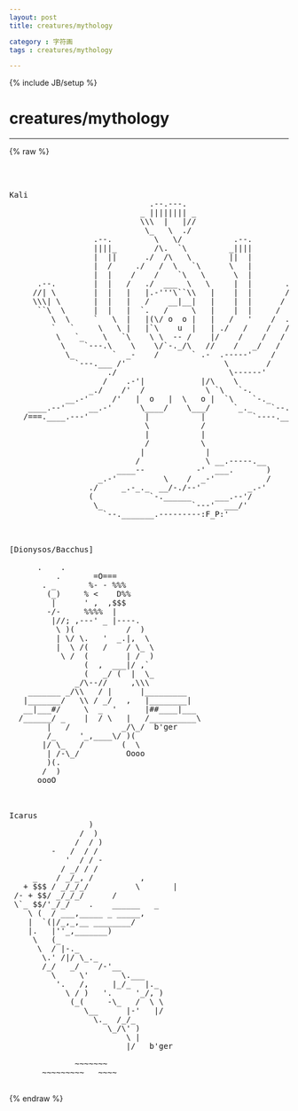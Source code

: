 ```yaml
---
layout: post
title: creatures/mythology
category : 字符画
tags : creatures/mythology
---
```

{% include JB/setup %}
# creatures/mythology
---
{% raw %}
<pre>



Kali
                              .--.---.
                            _ |||||||| _
                            \\\  |   |//
                             \_   \  ./
                  .--.         \   \/           .--.
                  ||||_        /\.  `\         _||||
                  |  ||      ./  /\   \        ||  |
                  |  /     ./   /  \   `\      \   |
                  |  |    /    /    `\   \      \  |
      .--.        |  |   /   ./  ___  \   \     |  |       .--.
     //| \        |  |   |   |.-&#039;&#039;&#039;\``\\   |    |  |       / |\\
     \\\| \       |  |   |   /    __|__|   |    |  |      /  ///
      ``\  \      |  |   |  `.   /     \   |    |  |     /  /&#039;&#039;
         \  \     `   \  |   |(\/ o  o |   |   /   &#039;    /  .&#039;
         `   `     \   \ |   |`\    u  |   | ./   /    /   /
          \   `_    \   `\    \ \  -- /    |/    /    /   /
           \    `---.\    \    \/`-._/\   //    /   _/   /
            \_        `  _-    /       ` .-  .-----&#039;    /
              `---.___ /&#039;                     \        /
                     ./                        \------&#039;
                    /    .-&#039;|            |/\    \
                 _./    /&#039;  /             \ `\   `-.
            __.-&#039;     /&#039;   |  o   |  \   o |  `\    `-._
    ____.--&#039;     __.-&#039;      \____/    \___/     `_._    `--._____
   /===.____.---&#039;            |           |          `----.____===\
                             \           /
                             |           |
                             /           \
                            |             |
                           /              \ __.-----.__
                       ____--           -&#039;  ___.       )
                   _.-&#039;          \    /  _-&#039;           /
                 ./     _.-_._  __/-./--&#039;          _.-&#039;
                 (            `-.______     ___.--&#039;/
                  \_                   `---&#039;  ___/&#039;
                    `--._______.---------:F_P:&#039; 



[Dionysos/Bacchus]

      .    .
          .       =O===
       . _       %- - %%%
        (_)     % &lt;    D%%
         |      &#039; ,  ,$$$
        -/-     %%%%  |
         |//; ,---&#039; _ |----.
          \ )(           /  )
          | \/ \.   &#039;  _.|,  \
          |  \ /(   /    / \_ \
           \ /  (        | /  )
                (  ,  ___|/ ,`
                (   _/ (  |  \_
              _/\--//     ,\\\
    _______ _/\\   / |      |_________
   |_______/   \\ / _/   ,   |________|
   __|___#/     \  _  &#039;      |##____|___
  /______/ _    |  / \   |   /__________\
        |   /           _/\_/  b&#039;ger
        /_     &#039;_,____\/ )(
       |/ \_   /        (  \
        | /-\_/          Oooo
        )(.
       /  )
      oooO



Icarus
                 )
               /  )
              /  / )
         -   /  / /
            &#039;  / / -
           / _/ / /
     _    / _/_, /          ,
   + $$$ / _/_/_/          \       |
 /- + $$/ _/_/_/      /
 \`_ $$/&#039;_/_/    .    ______   _
    \ (  / ___,_____ _ _____,
    |  `(|/_,_,__ ________/
    |.   |&#039;&#039;_,_______)
     \   (_
      \  / |-._
       \.&#039; /|/ \_._
       /_/   _/    /-&#039;__
         \     \&#039;       \.___
          &#039;.   /,     |_/_   |._
            \ / )   &#039;.     &#039;_/, )
             (_(     -\_   /  \ \
                \__      |-&#039;   |/
                  \._  /_/_
                     \_/\&#039; )
                         \ |
                         |/   b&#039;ger

              ~~~~~~~
       ~~~~~~~~~   ~~~~
 </pre>
{% endraw %}
